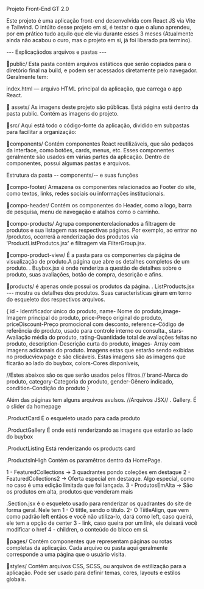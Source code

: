 Projeto Front-End GT 2.0

Este projeto é uma aplicação front-end desenvolvida com React JS via Vite e Tailwind. O intúito desse projeto em si, é testar o que o aluno aprendeu, por em prático tudo aquilo que ele viu durante esses 3 meses (Atualmente ainda não acabou o curo, mas o projeto em si, já foi liberado pra termino).

--- Explicaçãodos arquivos e pastas ---

📂public/ Esta pasta contém arquivos estáticos que serão copiados para o diretório final na build, e podem ser acessados diretamente pelo navegador. Geralmente tem:

index.html — arquivo HTML principal da aplicação, que carrega o app React.

📂 assets/ As imagens deste projeto são públicas. Está página está dentro da pasta public. Contém as imagens do projeto.

📂src/ Aqui está todo o código-fonte da aplicação, dividido em subpastas para facilitar a organização:

📂components/ Contém componentes React reutilizáveis, que são pedaços da interface, como botões, cards, menus, etc. Esses componentes geralmente são usados em várias partes da aplicação. Dentro de componentes, possui algumas pastas e arquivos.

Estrutura da pasta -- components/-- e suas funções

📂compo-footer/ Armazena os componentes relacionados ao Footer do site, como textos, links, redes sociais ou informações institucionais.

📂compo-header/ Contém os componentes do Header, como a logo, barra de pesquisa, menu de navegação e atalhos como o carrinho.

📂compo-products/ Agrupa componenterelacionados a filtragem de produtos e sua listagem nas respectivas páginas. Por exemplo, ao entrar no /produtos, ocorrerá a renderização dos produtos via 'ProductListProdutcs.jsx' e filtragem via FilterGroup.jsx.

📂compo-product-view/ É a pasta para os componentes da página de visualização de produto.A página que abre os detalhes completos de um produto. . Buybox.jsx é onde renderiza a questão de detalhes sobre o produto, suas avaliações, botão de compra, descrição e afins.

📂products/ é apenas onde possui os produtos da página. . ListProducts.jsx --- mostra os detalhes dos produtos. Suas características giram em torno do esqueleto dos respectivos arquivos.

{ id - Identificador único do produto, name- Nome do produto,image-Imagem principal do produto, price-Preço original do produto, priceDiscount-Preço promocional com desconto, reference-Código de referência do produto, usado para controle interno ou consulta., stars-Avaliação média do produto, rating-Quantidade total de avaliações feitas no produto, description-Descrição curta do produto, images- Array com imagens adicionais do produto. Imagens estas que estarão sendo exibidas no producviewpage e são clicáveis. Estas imagens são as imagens que ficarão ao lado do buybox, colors-Cores disponíveis,

//Estes abaixos são os que serão usados pelos filtros.// brand-Marca do produto, category-Categoria do produto, gender-Gênero indicado, condition-Condição do produto }

Além das páginas tem alguns arquivos avulsos. //Arquivos JSX// . Gallery. É o slider da homepage

.ProductCard É o esqueleto usado para cada produto

.ProductGallery É onde está renderizando as imagens que estarão ao lado do buybox

.ProductListing Está renderizando os products card

.ProductsInHigh Contém os paramêtros dentro da HomePage.

1 - FeaturedCollections -> 3 quadrantes pondo coleções em destaque 2 - FeaturedCollections2 -> Oferta especial em destaque. Algo especial, como no caso é uma edição limitada que foi lançada. 3 - ProdutosEmAlta -> São os produtos em alta, produtos que venderam mais

.Section.jsx é o esqueleto usado para renderizar os quadrantes do site de forma geral. Nele tem 1 - O tittle, sendo o título. 2- O TiitleAlign, que vem como padrão left entãos e você não utiliza-lo, dará como left, caso queirá, ele tem a opção de center 3 - link, caso queira por um link, ele deixará você modificar o href 4 - children, o conteúdo do bloco em si.

📂pages/ Contém componentes que representam páginas ou rotas completas da aplicação. Cada arquivo ou pasta aqui geralmente corresponde a uma página que o usuário visita.

📂styles/ Contém arquivos CSS, SCSS, ou arquivos de estilização para a aplicação. Pode ser usado para definir temas, cores, layouts e estilos globais.
